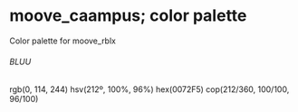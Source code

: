 # moove_caampus; color palette
Color palette for moove_rblx

###### BLUU
rgb(0, 114, 244)
hsv(212º, 100%, 96%)
hex(0072F5)
cop(212/360, 100/100, 96/100)
